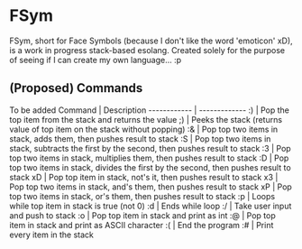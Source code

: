 # FSym
FSym, short for Face Symbols (because I don't like the word 'emoticon' xD), is a work in progress stack-based esolang. Created solely for the purpose of seeing if I can create my own language... :p


## (Proposed) Commands
To be added
Command | Description
------------ | -------------
:) | Pop the top item from the stack and returns the value
;) | Peeks the stack (returns value of top item on the stack without popping)
:& | Pop top two items in stack, adds them, then pushes result to stack
:S | Pop top two items in stack,  subtracts the first by the second, then pushes result to stack
:3 | Pop top two items in stack, multiplies them, then pushes result to stack
:D | Pop top two items in stack, divides the first by the second, then pushes result to stack
xD | Pop top item in stack, not's it, then pushes result to stack
x3 | Pop top two items in stack, and's them, then pushes result to stack
xP | Pop top two items in stack, or's them, then pushes result to stack
:p | Loops while top item in stack is true (not 0)
:d | Ends while loop
:/ | Take user input and push to stack
:o | Pop top item in stack and print as int
:@ | Pop top item in stack and print as ASCII character
:( | End the program
:# | Print every item in the stack